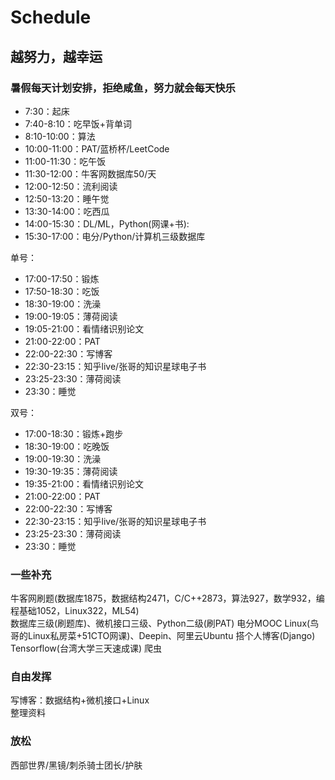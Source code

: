# Schedule  
## 越努力，越幸运
### 暑假每天计划安排，拒绝咸鱼，努力就会每天快乐


* 7:30：起床   
* 7:40-8:10：吃早饭+背单词  
* 8:10-10:00：算法  
* 10:00-11:00：PAT/蓝桥杯/LeetCode  
* 11:00-11:30：吃午饭  
* 11:30-12:00：牛客网数据库50/天  
* 12:00-12:50：流利阅读  
* 12:50-13:20：睡午觉  
* 13:30-14:00：吃西瓜  
* 14:00-15:30：DL/ML，Python(网课+书):  
* 15:30-17:00：电分/Python/计算机三级数据库    


单号：
* 17:00-17:50：锻炼  
* 17:50-18:30：吃饭  
* 18:30-19:00：洗澡  
* 19:00-19:05：薄荷阅读  
* 19:05-21:00：看情绪识别论文    
* 21:00-22:00：PAT  
* 22:00-22:30：写博客  
* 22:30-23:15：知乎live/张哥的知识星球电子书  
* 23:25-23:30：薄荷阅读  
* 23:30：睡觉  


双号：    
* 17:00-18:30：锻炼+跑步  
* 18:30-19:00：吃晚饭  
* 19:00-19:30：洗澡  
* 19:30-19:35：薄荷阅读  
* 19:35-21:00：看情绪识别论文    
* 21:00-22:00：PAT  
* 22:00-22:30：写博客  
* 22:30-23:15：知乎live/张哥的知识星球电子书  
* 23:25-23:30：薄荷阅读  
* 23:30：睡觉  


### 一些补充  
牛客网刷题(数据库1875，数据结构2471，C/C++2873，算法927，数学932，编程基础1052，Linux322，ML54)  
数据库三级(刷题库)、微机接口三级、Python二级(刷PAT)
电分MOOC
Linux(鸟哥的Linux私房菜+51CTO网课)、Deepin、阿里云Ubuntu
搭个人博客(Django)
Tensorflow(台湾大学三天速成课)
爬虫


### 自由发挥  
写博客：数据结构+微机接口+Linux   
整理资料


### 放松  
西部世界/黑镜/刺杀骑士团长/护肤
